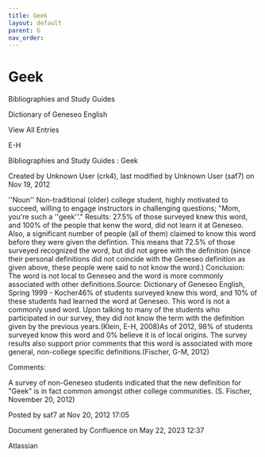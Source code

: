 ```yaml
---
title: Geek
layout: default
parent: G
nav_order:
---
```


# Geek

Bibliographies and Study Guides

Dictionary of Geneseo English

View All Entries

E-H

Bibliographies and Study Guides : Geek

Created by  Unknown User (crk4), last modified by  Unknown User (saf7) on Nov 19, 2012

''Noun'' Non-traditional (older) college student, highly motivated to succeed, willing to engage instructors in challenging questions; &quot;Mom, you're such a ''geek''.&quot; Results: 27.5% of those surveyed knew this word, and 100% of the people that kenw the word, did not learn it at Geneseo. Also, a significant number of people (all of them) claimed to know this word before they were given the defintion. This means that 72.5% of those surveyed recognized the word, but did not agree with the definition (since their personal definitions did not coincide with the Geneseo definition as given above, these people were said to not know the word.) Conclusion: The word is not local to Geneseo and the word is more commonly associated with other definitions.Source: Dictionary of Geneseo English, Spring 1999 - Kocher46% of students surveyed knew this word, and 10% of these students had learned the word at Geneseo. This word is not a commonly used word. Upon talking to many of the students who participated in our survey, they did not know the term with the definition given by the previous years.(Klein, E-H, 2008)As of 2012, 98% of students surveyed know this word and 0% believe it is of local origins. The survey results also support prior comments that this word is associated with more general, non-college specific definitions.(Fischer, G-M, 2012)

Comments:

A survey of non-Geneseo students indicated that the new definition for &quot;Geek&quot; is in fact common amongst other college communities. (S. Fischer, November 20, 2012)

Posted by saf7 at Nov 20, 2012 17:05

Document generated by Confluence on May 22, 2023 12:37

Atlassian
